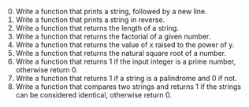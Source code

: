 0.	Write a function that prints a string, followed by a new line.
1.	Write a function that prints a string in reverse.
2.	Write a function that returns the length of a string.
3.	Write a function that returns the factorial of a given number.
4.	Write a function that returns the value of x raised to the power of y.
5.	Write a function that returns the natural square root of a number.
6.	Write a function that returns 1 if the input integer is a prime number, otherwise return 0.
7.	Write a function that returns 1 if a string is a palindrome and 0 if not.
8.	Write a function that compares two strings and returns 1 if the strings can be considered identical, otherwise return 0.

